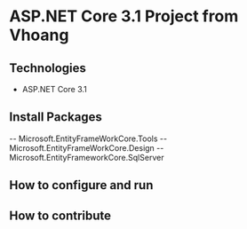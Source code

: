 # ASP.NET Core 3.1 Project from Vhoang
## Technologies
- ASP.NET Core 3.1
## Install Packages
-- Microsoft.EntityFrameWorkCore.Tools
-- Microsoft.EntityFrameWorkCore.Design
-- Microsoft.EntityFrameworkCore.SqlServer
## How to configure and run
## How to contribute